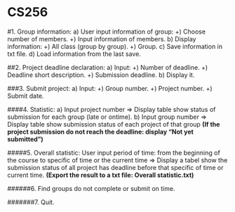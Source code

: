 # CS256
                                           
#1.	Group information:
        a)	User input information of group:          +) Choose number of members.
                                                      +) Input information of members.
        b)	Display information:                      +) All class (group by group).
                                                      +) Group.
        c)	Save information in txt file.
        d)	Load information from the last save.

##2.	Project deadline declaration:
        a)	Input:                                    +) Number of deadline.
                                                      +) Deadline short description.
                                                      +) Submission deadline.
        b)	Display it.

###3.	Submit project:
        a)	Input:                                    +) Group number.
                                                      +) Project number.
                                                      +) Submit date.

####4.	Statistic:
        a)	Input project number => Display table show status of submission for each group (late or ontime).
        b)	Input group number => Display table show submission status of each project of that group 
        **(If the project submission do not reach the deadline: display “Not yet submitted”)**

#####5.	Overall statistic:
        User input period of time: from the beginning of the course to specific of time or the current time 
      => Display a tabel show the submission status  of all project has deadline before that specific of time or current time.
      **(Export the result to a txt file: Overall statistic.txt)**

######6.	Find groups do not complete or submit on time.

#######7.	Quit.


